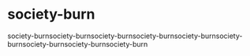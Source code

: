 # society-burn
society-burnsociety-burnsociety-burnsociety-burnsociety-burnsociety-burnsociety-burnsociety-burnsociety-burn
